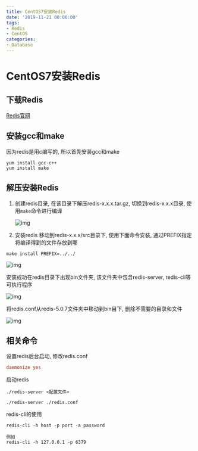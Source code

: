```yaml
---
title: CentOS7安装Redis
date: '2019-11-21 00:00:00'
tags:
- Redis
- CentOS
categories:
- Database
---
```


# CentOS7安装Redis

## 下载Redis

[Redis官网](https://redis.io/)

## 安装gcc和make

因为redis是用c编写的, 所以首先安装gcc和make

```
yum install gcc-c++
yum install make
```

## 解压安装Redis

1. 创建redis目录, 在该目录下解压redis-x.x.x.tar.gz, 切换到redis-x.x.x目录, 使用`make`命令进行编译 

   ![img](https://gitee.com/swang-harbin/pic-bed/raw/master/images/2021/20210222192740.png)

2. 安装redis 移动到redis-x.x.x/src目录下, 使用下面命令安装, 通过PREFIX指定将编译得到的文件存放到哪

```shell
make install PREFIX=../../
```

![img](https://gitee.com/swang-harbin/pic-bed/raw/master/images/2021/20210222192754.png)

安装成功在redis目录下出现bin文件夹, 该文件夹中包含redis-server, redis-cli等可执行程序

![img](https://gitee.com/swang-harbin/pic-bed/raw/master/images/2021/20210222192806.png)

将redis.conf从redis-5.0.7文件夹中移动到bin目下, 删除不需要的目录和文件

![img](https://gitee.com/swang-harbin/pic-bed/raw/master/images/2021/20210222192819.png)

## 相关命令

设置redis后台启动, 修改redis.conf

```conf
daemonize yes
```

启动redis

```shell
./redis-server <配置文件>

./redis-server ./redis.conf
```

redis-cli的使用

```shell
redis-cli -h host -p port -a password

例如
redis-cli -h 127.0.0.1 -p 6379
```
